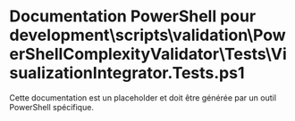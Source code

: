 # Documentation PowerShell pour development\scripts\validation\PowerShellComplexityValidator\Tests\VisualizationIntegrator.Tests.ps1

Cette documentation est un placeholder et doit être générée par un outil PowerShell spécifique.
